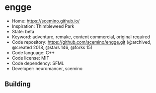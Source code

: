 # engge

- Home: https://scemino.github.io/
- Inspiration: Thimbleweed Park
- State: beta
- Keyword: adventure, remake, content commercial, original required
- Code repository: https://github.com/scemino/engge.git (@archived, @created 2018, @stars 146, @forks 15)
- Code language: C++
- Code license: MIT
- Code dependency: SFML
- Developer: neuromancer, scemino

## Building
